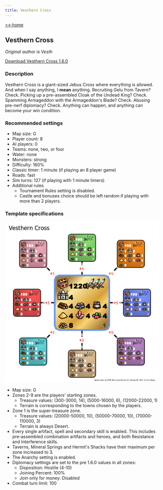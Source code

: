 ```yaml
---
title: Vesthern Cross
---
```


[<<-home](../..)

## Vesthern Cross

*Original author is Vesth*

[Download Vesthern Cross 1.6.0](./Vesthern%20Cross%201.6.0.zip)

### Description
Vesthern Cross is a giant-sized Jebus Cross where everything is allowed. And when I say anything, I **mean** anything. Recruiting Gelu from Tavern? Check. Picking up a pre-assembled Cloak of the Undead King? Check. Spamming Armageddon with the Armageddon's Blade? Check. Abusing pre-nerf diplomacy? Check. Anything can happen, and anything can become your win condition.

### Recommended settings
* Map size: G
* Player count: 8
* AI players: 0
* Teams: none, two, or four
* Water: none
* Monsters: strong
* Difficulty: 160%
* Classic timer: 1 minute (if playing an 8 player game)
* Roads: fast
* Sim turns: 127 (if playing with 1 minute timers)
* Additional rules
    * Tournament Rules setting is disabled.
    * Castle and bonuses choice should be left random if playing with more than 2 players.

### Template specifications

![](graph.png)

* Map size: G
* Zones 2-9 are the players' starting zones.
    * Treasure values: (300-3000, 14), (5000-16000, 6), (12000-22000, 1)
    * Terrain is corresponding to the towns chosen by the players.
* Zone 1 is the super-treasure zone.
    * Treasure values: (20000-50000, 10), (50000-70000, 10), (70000-110000, 3)
    * Terrain is always Desert.
* Every single artifact, spell and secondary skill is enabled. This includes pre-assembled combination artifacts and heroes, and both Resistance and Interference skills.
* Taverns, Mineral Springs and Hermit's Shacks have their maximum per zone increased to 3.
* The Anarchy setting is enabled.
* Diplomacy settings are set to the pre 1.6.0 values in all zones:
    * Disposition: Hostile (4-10)
    * Joining Percent: 100%
    * Join only for money: Disabled
* Combat turn limit: 100